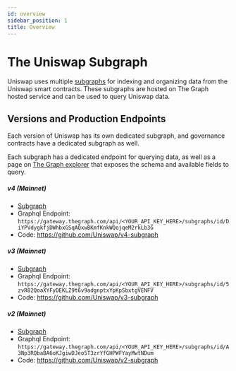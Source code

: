 ```yaml
---
id: overview
sidebar_position: 1
title: Overview
---
```


# The Uniswap Subgraph

Uniswap uses multiple [subgraphs](https://thegraph.com/docs/about/introduction#what-the-graph-is) for indexing and organizing data from the Uniswap smart contracts.
These subgraphs are hosted on The Graph hosted service and can be used to query Uniswap data.

## Versions and Production Endpoints

Each version of Uniswap has its own dedicated subgraph, and governance contracts have a dedicated subgraph as well.

Each subgraph has a dedicated endpoint for querying data, as well as a page on [The Graph explorer](https://thegraph.com/explorer) that exposes the schema and available fields to query.

##### v4 (Mainnet)

- [Subgraph](https://thegraph.com/explorer/subgraphs/DiYPVdygkfjDWhbxGSqAQxwBKmfKnkWQojqeM2rkLb3G?view=About&chain=arbitrum-one)
- Graphql Endpoint: `https://gateway.thegraph.com/api/<YOUR_API_KEY_HERE>/subgraphs/id/DiYPVdygkfjDWhbxGSqAQxwBKmfKnkWQojqeM2rkLb3G`
- Code: https://github.com/Uniswap/v4-subgraph

##### v3 (Mainnet)

- [Subgraph](https://thegraph.com/explorer/subgraphs/5zvR82QoaXYFyDEKLZ9t6v9adgnptxYpKpSbxtgVENFV?view=Query&chain=arbitrum-one)
- Graphql Endpoint: `https://gateway.thegraph.com/api/<YOUR_API_KEY_HERE>/subgraphs/id/5zvR82QoaXYFyDEKLZ9t6v9adgnptxYpKpSbxtgVENFV`
- Code: https://github.com/Uniswap/v3-subgraph

##### v2 (Mainnet)

- [Subgraph](https://thegraph.com/explorer/subgraphs/A3Np3RQbaBA6oKJgiwDJeo5T3zrYfGHPWFYayMwtNDum?view=Query&chain=arbitrum-one)
- Graphql Endpoint: `https://gateway.thegraph.com/api/<YOUR_API_KEY_HERE>/subgraphs/id/A3Np3RQbaBA6oKJgiwDJeo5T3zrYfGHPWFYayMwtNDum`
- Code: https://github.com/Uniswap/v2-subgraph
